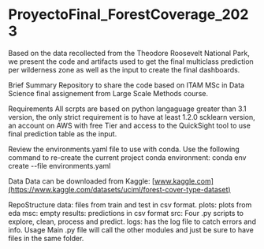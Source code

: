 # ProyectoFinal_ForestCoverage_2023

Based on the data recollected from the Theodore Roosevelt National Park, we present the code and artifacts used to get the final multiclass prediction per wilderness zone as well as the input to create the final dashboards.

Brief Summary
Repository to share the code based on ITAM MSc in Data Science final assignement from Large Scale Methods course.

Requirements
All scrpts are based on python langaguage greater than 3.1 version, the only strict requirement is to have at least 1.2.0 scklearn version, an account on AWS with free Tier and access to the QuickSight tool to use final prediction table as the input.

Review the environments.yaml file to use with conda. Use the following command to re-create the current project conda environment: conda env create --file environments.yaml

Data
Data can be downloaded from Kaggle: [www.kaggle.com](https://www.kaggle.com/datasets/uciml/forest-cover-type-dataset)

RepoStructure
data: files from train and test in csv format.
plots: plots from eda
msc: empty
results: predictions in csv format
src: Four .py scripts to explore, clean, process and predict.
logs: has the log file to catch errors and info.
Usage
Main .py file will call the other modules and just be sure to have files in the same folder.
